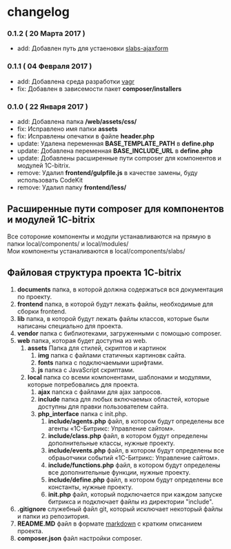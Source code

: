 # changelog
### 0.1.2 ( 20 Марта 2017 )
   - add: Добавлен путь для устаеновки [slabs-ajaxform](https://github.com/Nathan-Stark/slabs-ajaxform)
   
### 0.1.1 ( 04 Февраля 2017 )
   - add: Добавлена среда разработки [vagr](https://github.com/Nathan-Stark/vagr)
   - fix: Добавлен в зависемости пакет **composer/installers**

### 0.1.0 ( 22 Января 2017 )   
   - add: Добавлена папка **/web/assets/css/**
   - fix: Исправлено имя папки **assets**
   - fix: Исправлены опечатки в файле **header.php**
   - update: Удалена переменная **BASE_TEMPLATE_PATH** в **define.php**
   - update: Добавлена переменная **BASE_INCLUDE_URL** в **define.php**
   - update: Добавлены расширенные пути composer для компонентов и модулей 1C-bitrix.
   - remove: Удалил **frontend/gulpfile.js** в качестве замены, буду использовать CodeKit
   - remove: Удалил папку **frontend/less/**

## Расширенные пути composer для компонентов и модулей 1C-bitrix
Все сотороние компоненты и модули устанавливаются на прямую в папки local/components/ и local/modules/   
Мои компоненты устаналиваются в local/components/slabs/

## Файловая структура проекта 1C-bitrix
1. **documents** папка, в которой должна содержаться вся документация по проекту.
2. **frontend** папка, в которой будут лежать файлы, необходимые для сборки frontend.
3. **lib** папка, в которой будут лежать файлы классов, которые были написаны специально для проекта.
4. **vendor** папка с библиотеками, загруженными с помощью composer.
5. **web** папка, которая будет доступна из web.
    1. **assets** Папка для стилей, скриптов и картинок
        1. **img** папка с файлами статичных картиновк сайта.
        2. **fonts** папка с подключаемыми шрифтами.
        3. **js** папка с JavaScript скриптами.
    2. **local** папка со всеми компонентами, шаблонами и модулями, которые потребовались для проекта.
        1. **ajax** папска с файлами для ajax запросов.
        2. **include** папка для любых включаемых областей, которые доступны для правки пользователем сайта.
        3. **php_interface** папка с init.php.
            1. **include/agents.php** файл, в котором будут определены все агенты «1С-Битрикс: Управление сайтом».
            1. **include/class.php** файл, в котором будут определены дополнительные классы, нужные проекту.
            2. **include/events.php** файл, в котором будут определены все обраьотчики событий «1С-Битрикс: Управление сайтом».
            3. **include/functions.php** файл, в котором будут определены все дополнительные функции, нужные проекту.
            4. **include/define.php** файл, в котором будут определены все константы, нужные проекту.
            5. **init.php** файл, который подключается при каждом запуске битрикса и подключает файлы из директории "include".
6. **.gitignore** служебный файл git, который исключает некоторый файлы и папки из репозитория.
7. **README.MD** файл в формате [markdown](https://ru.wikipedia.org/wiki/Markdown) с кратким описанием проекта.
8. **composer.json** файл настройки composer.
